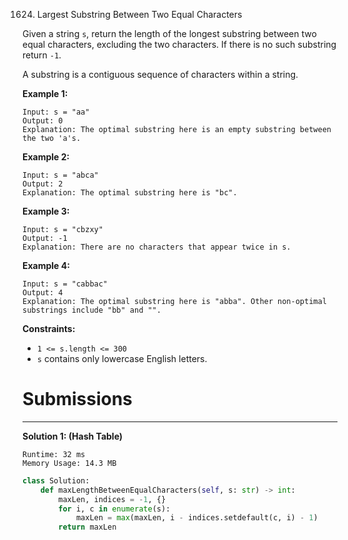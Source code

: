 1624. Largest Substring Between Two Equal Characters

Given a string `s`, return the length of the longest substring between two equal characters, excluding the two characters. If there is no such substring return `-1`.

A substring is a contiguous sequence of characters within a string.

 

**Example 1:**
```
Input: s = "aa"
Output: 0
Explanation: The optimal substring here is an empty substring between the two 'a's.
```

**Example 2:**
```
Input: s = "abca"
Output: 2
Explanation: The optimal substring here is "bc".
```

**Example 3:**
```
Input: s = "cbzxy"
Output: -1
Explanation: There are no characters that appear twice in s.
```

**Example 4:**
```
Input: s = "cabbac"
Output: 4
Explanation: The optimal substring here is "abba". Other non-optimal substrings include "bb" and "".
```

**Constraints:**

* `1 <= s.length <= 300`
* `s` contains only lowercase English letters.

# Submissions
---
**Solution 1: (Hash Table)**
```
Runtime: 32 ms
Memory Usage: 14.3 MB
```
```python
class Solution:
    def maxLengthBetweenEqualCharacters(self, s: str) -> int:
        maxLen, indices = -1, {}
        for i, c in enumerate(s):
            maxLen = max(maxLen, i - indices.setdefault(c, i) - 1)
        return maxLen
```